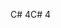 <span data-ttu-id="31347-101">C# 4</span><span class="sxs-lookup"><span data-stu-id="31347-101">C# 4</span></span>
